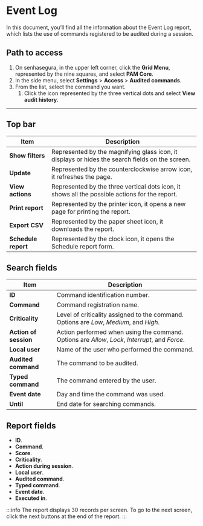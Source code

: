 # Event Log

In this document, you’ll find all the information about the Event Log report, which lists the use of commands registered to be audited during a session.


## Path to access

1. On senhasegura, in the upper left corner, click the **Grid Menu**, represented by the nine squares, and select **PAM Core**.
2. In the side menu, select **Settings** > **Access** > **Audited commands**.
3. From the list, select the command you want.
    1. Click the icon represented by the three vertical dots and select **View audit history**.

---
## Top bar
**Item**|**Description**
|---|---|
**Show filters**|Represented by the magnifying glass icon, it displays or hides the search fields on the screen.
**Update**|Represented by the counterclockwise arrow icon, it refreshes the page.
**View actions**|Represented by the three vertical dots icon, it shows all the possible actions for the report.
**Print report**|Represented by the printer icon, it opens a new page for printing the report.
**Export CSV**|Represented by the paper sheet icon, it downloads the report.
**Schedule report**|Represented by the clock icon, it opens the Schedule report form.


## Search fields

| **Item**| **Description**|
| ------------- | ---------------------------------------------------- |
| **ID**  | Command identification number.|
| **Command**| Command registration name.|
| **Criticality**   | Level of criticality assigned to the command. Options are *Low*, *Medium*, and *High*. |
| **Action of session** | Action performed when using the command. Options are *Allow*, *Lock*, *Interrupt*, and *Force*. |
| **Local user**    | Name of the user who performed the command.|
| **Audited command** | The command to be audited.|
| **Typed command** | The command entered by the user.|
| **Event date**    | Day and time the command was used.|
| **Until**         | End date for searching commands.|


## Report fields

* **ID**.
* **Command**.
* **Score**.
* **Criticality**.
* **Action during session**.
* **Local user**.
* **Audited command**.
* **Typed command**.
* **Event date**.
* **Executed in**.

 :::info
The report displays 30 records per screen. To go to the next screen, click the next buttons at the end of the report.
:::
